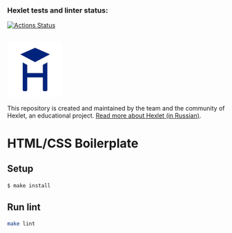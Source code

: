 ### Hexlet tests and linter status:
[![Actions Status](https://github.com/VadimFilimonov/layout-designer-project-lvl1/workflows/hexlet-check/badge.svg)](https://github.com/VadimFilimonov/layout-designer-project-lvl1/actions)

##
[![Hexlet Ltd. logo](https://raw.githubusercontent.com/Hexlet/hexletguides.github.io/master/images/hexlet_logo128.png)](https://ru.hexlet.io/pages/about?utm_source=github&utm_medium=link&utm_campaign=nodejs-package)

This repository is created and maintained by the team and the community of Hexlet, an educational project. [Read more about Hexlet (in Russian)](https://ru.hexlet.io/pages/about?utm_source=github&utm_medium=link&utm_campaign=nodejs-package).
##

# HTML/CSS Boilerplate

## Setup

```sh
$ make install
```

## Run lint

```sh
make lint
```
